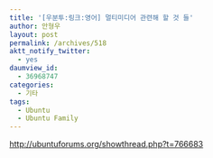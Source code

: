```yaml
---
title: '[우분투:링크:영어] 멀티미디어 관련해 할 것 들'
author: 안형우
layout: post
permalink: /archives/518
aktt_notify_twitter:
  - yes
daumview_id:
  - 36968747
categories:
  - 기타
tags:
  - Ubuntu
  - Ubuntu Family
---
```

<meta http-equiv="content-type" content="text/html; charset=utf-8" />

<http://ubuntuforums.org/showthread.php?t=766683>